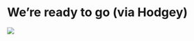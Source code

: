 <!--
id: 8840837
link: http://tumblr.atmos.org/post/8840837/were-ready-to-go-via-hodgey
slug: were-ready-to-go-via-hodgey
date: Thu Aug 16 2007 12:33:27 GMT-0700 (PDT)
publish: 2007-08-016
tags: 
title: We&#8217;re ready to go (via Hodgey)
-->


We&#8217;re ready to go (via Hodgey)
====================================

![](http://24.media.tumblr.com/8840837_500.jpg)

